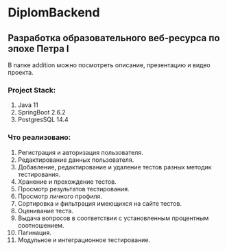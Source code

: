 # DiplomBackend
## Разработка образовательного веб-ресурса по эпохе Петра I
В папке addition можно посмотреть описание, презентацию и видео проекта. 
### Project Stack:
1. Java 11
2. SpringBoot 2.6.2
3. PostgresSQL 14.4
### Что реализовано:
1. Регистрация и авторизация пользователя.
2. Редактирование данных пользователя.
3. Добавление, редактирование и удаление тестов разных методик тестирования.
4. Хранение и прохождение тестов.
5. Просмотр результатов тестирования.
6. Просмотр личного профиля.
7. Сортировка и фильтрация имеющихся на сайте тестов.
8. Оценивание теста.
9. Выдача вопросов в соответствии с установленным процентным соотношением.
10. Пагинация.
11. Модульное и интеграционное тестирование.
